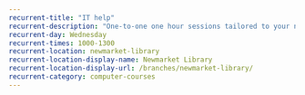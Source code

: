 ```yaml
---
recurrent-title: "IT help"
recurrent-description: "One-to-one one hour sessions tailored to your needs. Please contact the library to join the waiting list"
recurrent-day: Wednesday
recurrent-times: 1000-1300
recurrent-location: newmarket-library
recurrent-location-display-name: Newmarket Library
recurrent-location-display-url: /branches/newmarket-library/
recurrent-category: computer-courses
---
```

